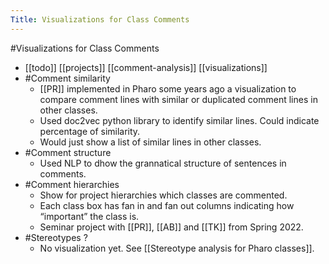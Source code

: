 ---Title: Visualizations for Class Comments---#Visualizations for Class Comments- [[todo]] [[projects]] [[comment-analysis]] [[visualizations]]- #Comment similarity    - [[PR]] implemented in Pharo some years ago a visualization to compare comment lines with similar or duplicated comment lines in other classes.    - Used doc2vec python library to identify similar lines. Could indicate percentage of similarity.    - Would just show a list of similar lines in other classes.- #Comment structure    - Used NLP to dhow the grannatical structure of sentences in comments.- #Comment hierarchies    - Show for project hierarchies which classes are commented.    - Each class box has fan in and fan out columns indicating how “important” the class is.    - Seminar project with [[PR]], [[AB]] and [[TK]] from Spring 2022.- #Stereotypes ?    - No visualization yet. See [[Stereotype analysis for Pharo classes]].